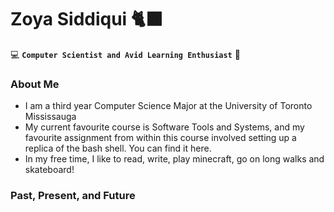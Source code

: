 # Zoya Siddiqui 🐈‍⬛

💻 **`Computer Scientist and Avid Learning Enthusiast`** 📙

### About Me
- I am a third year Computer Science Major at the University of Toronto Mississauga
- My current favourite course is Software Tools and Systems, and my favourite assignment from within this course involved setting up a replica of the bash shell. You can find it here.
- In my free time, I like to read, write, play minecraft, go on long walks and skateboard!

### Past, Present, and Future

<!--
**zoyasiddiqui/zoyasiddiqui** is a ✨ _special_ ✨ repository because its `README.md` (this file) appears on your GitHub profile.

Here are some ideas to get you started:

- 🔭 I’m currently working on ...
- 🌱 I’m currently learning ...
- 👯 I’m looking to collaborate on ...
- 🤔 I’m looking for help with ...
- 💬 Ask me about ...
- 📫 How to reach me: ...
- 😄 Pronouns: ...
- ⚡ Fun fact: ...
-->
